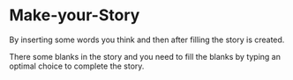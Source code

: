 # Make-your-Story
By inserting some words you think and then after filling the story is created.


There some blanks in the story and you need to fill the blanks by typing an optimal choice to complete the story.
